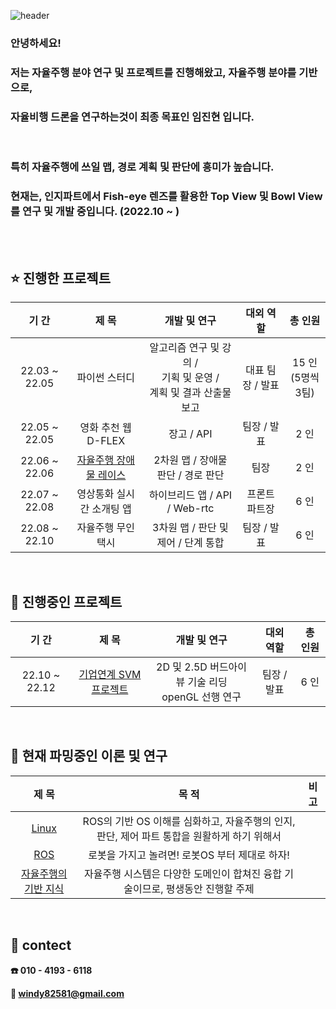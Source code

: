 ![header](https://capsule-render.vercel.app/api?type=rect&color=auto&height=130&section=header&text=welcome%20to%20진현's%20연구실&fontSize=50)



### 안녕하세요!

### 저는 자율주행 분야 연구 및 프로젝트를 진행해왔고, 자율주행 분야를 기반으로,

### **자율비행 드론을 연구하는것이 최종 목표**인 **임진현** 입니다. 

<br>

### 특히 **자율주행에 쓰일 맵, 경로 계획 및 판단**에 흥미가 높습니다. 

### 현재는, **인지파트에서 Fish-eye 렌즈를 활용한 Top View 및 Bowl View를 연구 및 개발 중**입니다. (2022.10 ~ )

<br>

<br>

## :star: 진행한 프로젝트

|     기 간     |                            제 목                             |                         개발 및 연구                         |    대외 역할     |        총 인원         |
| :-----------: | :----------------------------------------------------------: | :----------------------------------------------------------: | :--------------: | :--------------------: |
| 22.03 ~ 22.05 |                        파이썬 스터디                         | 알고리즘 연구 및 강의 / <br />기획 및 운영 / <br />계획 및 결과 산출물 보고 | 대표 팀장 / 발표 | 15 인<br />(5명씩 3팀) |
| 22.05 ~ 22.05 |                     영화 추천 웹 D-FLEX                      |                          장고 / API                          |   팀장 / 발표    |          2 인          |
| 22.06 ~ 22.06 | [자율주행 장애물 레이스](https://github.com/windy825/Airsim-car-driving-Project) |              2차원 맵 / 장애물 판단 / 경로 판단              |       팀장       |          2 인          |
| 22.07 ~ 22.08 |                  영상통화 실시간 소개팅 앱                   |                하이브리드 앱 / API / Web-rtc                 |  프론트 파트장   |          6 인          |
| 22.08 ~ 22.10 |                      자율주행 무인 택시                      |             3차원 맵 / 판단 및 제어  / 단계 통합             |   팀장 / 발표    |          6 인          |

<br>

## :rocket: 진행중인 프로젝트

|     기 간     |                          제 목                           |                      개발 및 연구                       |  대외 역할  | 총 인원 |
| :-----------: | :------------------------------------------------------: | :-----------------------------------------------------: | :---------: | :-----: |
| 22.10 ~ 22.12 | [기업연계 SVM 프로젝트](https://github.com/windy825/SVM) | 2D 및 2.5D 버드아이 뷰 기술 리딩<br /> openGL 선행 연구 | 팀장 / 발표 |  6 인   |

<br>

## :book: 현재 파밍중인 이론 및 연구

|                            제 목                             |                            목 적                             | 비 고 |
| :----------------------------------------------------------: | :----------------------------------------------------------: | :---: |
|          [Linux](https://github.com/windy825/Linux)          | ROS의 기반 OS 이해를 심화하고, 자율주행의 인지, 판단, 제어 파트 통합을 원활하게 하기 위해서 |       |
|     [ROS](https://github.com/windy825/ROS-with-Solution)     |        로봇을 가지고 놀려면! 로봇OS 부터 제대로 하자!        |       |
| [자율주행의 기반 지식](https://github.com/windy825/autonomous-driving-basics) | 자율주행 시스템은 다양한 도메인이 합쳐진 융합 기술이므로, 평생동안 진행할 주제 |       |

<br>


## :car: contect

**:phone: 010 - 4193 - 6118**

**:email: windy82581@gmail.com**
